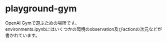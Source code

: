 # playground-gym
OpenAI Gymで遊ぶための場所です。  
environments.ipynbにはいくつかの環境のobservation及びactionの次元などが書かれています。
